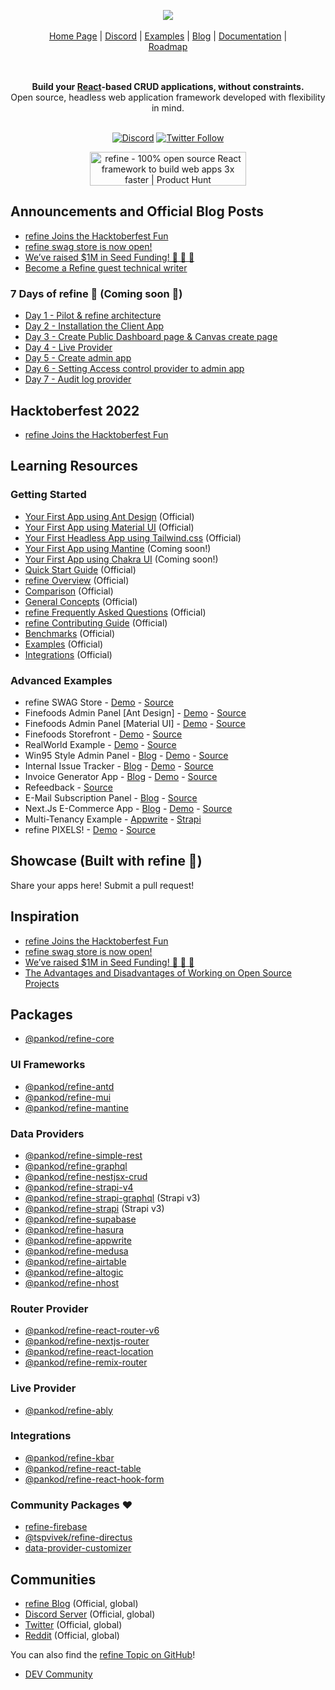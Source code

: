 <div align="center" style="margin: 30px;">
<a href="https://refine.dev/">
  <img src="https://raw.githubusercontent.com/refinedev/awesome-refine/main/images/awesome-refine.png"  align="center" />
</a>
<br />
<br />

<div align="center">
    <a href="https://refine.dev">Home Page</a> |
    <a href="https://discord.gg/refine">Discord</a> |
    <a href="https://refine.dev/examples/">Examples</a> | 
    <a href="https://refine.dev/blog/">Blog</a> | 
    <a href="https://refine.dev/docs/">Documentation</a> | 
    <a href="https://github.com/refinedev/refine/projects/1">Roadmap</a>
</div>
<br />

</div>

<div align="center"><strong>Build your <a href="https://reactjs.org/">React</a>-based CRUD applications, without constraints.</strong><br>Open source, headless web application framework developed with flexibility in mind.</div>

<br />

<div align="center">

[![Discord](https://img.shields.io/discord/837692625737613362.svg?label=&logo=discord&logoColor=ffffff&color=7389D8&labelColor=6A7EC2)](https://discord.gg/refine)
[![Twitter Follow](https://img.shields.io/twitter/follow/refine_dev?style=social)](https://twitter.com/refine_dev)

<a href="https://www.producthunt.com/posts/refine-3?utm_source=badge-top-post-badge&utm_medium=badge&utm_souce=badge-refine&#0045;3" target="_blank"><img src="https://api.producthunt.com/widgets/embed-image/v1/top-post-badge.svg?post_id=362220&theme=light&period=daily" alt="refine - 100&#0037;&#0032;open&#0032;source&#0032;React&#0032;framework&#0032;to&#0032;build&#0032;web&#0032;apps&#0032;3x&#0032;faster | Product Hunt" style="width: 250px; height: 54px;" width="250" height="54" /></a>
</div>

## Announcements and Official Blog Posts
* [refine Joins the Hacktoberfest Fun](https://refine.dev/blog/hacktoberfest-refine/)
* [refine swag store is now open!](https://refine.dev/blog/refine-swag-store/)
* [We’ve raised $1M in Seed Funding! 🚀 🚀 🚀](https://refine.dev/blog/weve-raised-dollar1m-seed-funding/)
* [Become a Refine guest technical writer](https://refine.dev/blog/refine-writer-program/)

### 7 Days of refine 🍕 (Coming soon 🚧)
* [Day 1 - Pilot & refine architecture](#)
* [Day 2 - Installation the Client App](#)
* [Day 3 - Create Public Dashboard page & Canvas create page](#)
* [Day 4 - Live Provider](#)
* [Day 5 - Create admin app](#)
* [Day 6 - Setting Access control provider to admin app](#)
* [Day 7 - Audit log provider](#)

## Hacktoberfest 2022
* [refine Joins the Hacktoberfest Fun](https://refine.dev/blog/hacktoberfest-refine/)
## Learning Resources
### Getting Started
* [Your First App using Ant Design](https://refine.dev/docs/tutorials/ant-design-tutorial/) (Official)
* [Your First App using Material UI](https://refine.dev/docs/tutorials/material-ui-tutorial/) (Official)
* [Your First Headless App using Tailwind.css](https://refine.dev/docs/tutorials/headless-tutorial/) (Official)
* [Your First App using Mantine](#) (Coming soon!)
* [Your First App using Chakra UI](#) (Coming soon!)
* [Quick Start Guide](https://refine.dev/docs/getting-started/quickstart/) (Official)
* [refine Overview](https://refine.dev/docs/getting-started/overview/) (Official)
* [Comparison](https://refine.dev/docs/comparison/) (Official)
* [General Concepts](https://refine.dev/docs/api-reference/general-concepts/) (Official)
* [refine Frequently Asked Questions](https://refine.dev/docs/faq/) (Official)
* [refine Contributing Guide](https://refine.dev/docs/contributing/) (Official)
* [Benchmarks](https://refine.dev/docs/further-readings/benchmarks/) (Official)
* [Examples](https://refine.dev/examples/) (Official)
* [Integrations](https://refine.dev/integrations/) (Official)

### Advanced Examples
* refine SWAG Store - [Demo](https://store.refine.dev/) - [Source](https://github.com/refinedev/refine/tree/next/examples/store)
* Finefoods Admin Panel [Ant Design] - [Demo](https://example.admin.refine.dev/) - [Source](https://github.com/refinedev/refine/tree/master/examples/fineFoods/admin/antd)
* Finefoods Admin Panel [Material UI] - [Demo](https://example.mui.admin.refine.dev/) - [Source](https://github.com/refinedev/refine/tree/master/examples/fineFoods/admin/mui)
* Finefoods Storefront - [Demo](https://example.refine.dev/) - [Source](https://github.com/refinedev/refine/tree/master/examples/fineFoods/client)
* RealWorld Example - [Demo](https://refine.dev/docs/examples/real-world-refine-example/) - [Source](https://github.com/refinedev/refine/tree/master/examples/real-world-example)
* Win95 Style Admin Panel - [Blog](https://refine.dev/blog/awesome-react-windows95-ui-with-refine/) -  [Demo](https://win95.refine.dev/) - [Source](https://github.com/refinedev/refine/tree/master/examples/blog/win95)
* Internal Issue Tracker - [Blog](https://refine.dev/blog/customizable-issue-tracker-with-refine-and-supabase/) - [Demo](https://refine.dev/blog/customizable-issue-tracker-with-refine-and-supabase/#live-stackblitz-example) - [Source](https://github.com/refinedev/refine/tree/master/examples/blog/issueTracker)
* Invoice Generator App - [Blog](https://refine.dev/blog/refine-invoice-generator/) - [Demo](https://refine.dev/blog/refine-invoice-generator/#live-stackblitz-example) - [Source](https://github.com/refinedev/refine/tree/master/examples/blog/invoiceGenerator)
* Refeedback - [Source](https://github.com/refinedev/refine/tree/master/examples/blog/refeedback)
* E-Mail Subscription Panel - [Blog](https://refine.dev/blog/e-mail-subscription-panel-with-refine/) - [Source](https://github.com/refinedev/refine/tree/master/examples/blog/mailSubscription)
* Next.Js E-Commerce App - [Blog](https://refine.dev/blog/handcrafted-nextjs-e-commerce-app-tutorial-strapi-chakra-ui/) - [Demo](https://refine.dev/blog/handcrafted-nextjs-e-commerce-app-tutorial-strapi-chakra-ui/#live-codesandbox-example) - [Source](https://github.com/refinedev/refine/tree/master/examples/blog/ecommerce)
* Multi-Tenancy Example - [Appwrite](https://refine.dev/docs/advanced-tutorials/multi-tenancy/appwrite/) - [Strapi](https://refine.dev/docs/advanced-tutorials/multi-tenancy/strapi-v4/)
* refine PIXELS! - [Demo](https://refine-pixels.vercel.app/canvases) - [Source](https://github.com/aliemir/refine-pixels)
## Showcase (Built with refine 🎉)
Share your apps here! Submit a pull request!

## Inspiration

* [refine Joins the Hacktoberfest Fun](https://refine.dev/blog/hacktoberfest-refine/)
* [refine swag store is now open!](https://refine.dev/blog/refine-swag-store/)
* [We’ve raised $1M in Seed Funding! 🚀 🚀 🚀](https://refine.dev/blog/weve-raised-dollar1m-seed-funding/)
* [The Advantages and Disadvantages of Working on Open Source Projects](https://refine.dev/blog/open-source-advantages-disadvantages/)

## Packages

* [@pankod/refine-core](https://github.com/refinedev/refine/tree/next/packages/core)

### UI Frameworks
* [@pankod/refine-antd](https://github.com/refinedev/refine/tree/next/packages/antd)
* [@pankod/refine-mui](https://github.com/refinedev/refine/tree/next/packages/mui)
* [@pankod/refine-mantine](https://github.com/refinedev/refine/tree/next/packages/mantine)

### Data Providers
* [@pankod/refine-simple-rest](https://github.com/refinedev/refine/tree/next/packages/simple-rest)
* [@pankod/refine-graphql](https://github.com/refinedev/refine/tree/next/packages/graphql)
* [@pankod/refine-nestjsx-crud](https://github.com/refinedev/refine/tree/next/packages/nestjsx-crud)
* [@pankod/refine-strapi-v4](https://github.com/refinedev/refine/tree/next/packages/strapi-v4)
* [@pankod/refine-strapi-graphql](https://github.com/refinedev/refine/tree/next/packages/strapi-graphql) (Strapi v3)
* [@pankod/refine-strapi](https://github.com/refinedev/refine/tree/next/packages/graphql) (Strapi v3)
* [@pankod/refine-supabase](https://github.com/refinedev/refine/tree/next/packages/supabase)
* [@pankod/refine-hasura](https://github.com/refinedev/refine/tree/next/packages/hasura)
* [@pankod/refine-appwrite](https://github.com/refinedev/refine/tree/next/packages/appwrite)
* [@pankod/refine-medusa](https://github.com/refinedev/refine/tree/next/packages/medusa)
* [@pankod/refine-airtable](https://github.com/refinedev/refine/tree/next/packages/airtable)
* [@pankod/refine-altogic](https://github.com/refinedev/refine/tree/next/packages/altogic)
* [@pankod/refine-nhost](https://github.com/refinedev/refine/tree/next/packages/nhost)

### Router Provider
* [@pankod/refine-react-router-v6](https://github.com/refinedev/refine/tree/next/packages/react-router-v6)
* [@pankod/refine-nextjs-router](https://github.com/refinedev/refine/tree/next/packages/nextjs-router)
* [@pankod/refine-react-location](https://github.com/refinedev/refine/tree/next/packages/react-location)
* [@pankod/refine-remix-router](https://github.com/refinedev/refine/tree/next/packages/remix-router)

### Live Provider
* [@pankod/refine-ably](https://github.com/refinedev/refine/tree/next/packages/ably)

### Integrations
* [@pankod/refine-kbar](https://github.com/refinedev/refine/tree/next/packages/kbar)
* [@pankod/refine-react-table](https://github.com/refinedev/refine/tree/next/packages/react-table)
* [@pankod/refine-react-hook-form](https://github.com/refinedev/refine/tree/next/packages/react-hook-form)


### Community Packages ❤️
* [refine-firebase](https://github.com/rturan29/refine-firebase)
* [@tspvivek/refine-directus](https://github.com/tspvivek/refine-directus)
* [data-provider-customizer](https://github.com/miyavsu-limited/data-provider-customizer)

## Communities

* [refine Blog](https://refine.dev/blog/) (Official, global)
* [Discord Server](https://discord.gg/refine) (Official, global)
* [Twitter](https://twitter.com/refine_dev) (Official, global)
* [Reddit](https://www.reddit.com/r/refine) (Official, global)

You can also find the [refine Topic on GitHub](https://github.com/topics/refine)!
* [DEV Community](https://dev.to/refine)